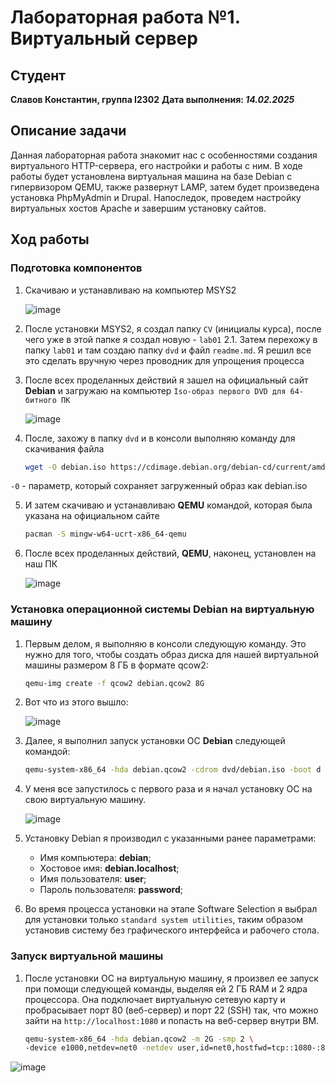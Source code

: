 # Лабораторная работа №1. Виртуальный сервер

## Студент

**Славов Константин, группа I2302**
**Дата выполнения: _14.02.2025_**

## Описание задачи

Данная лабораторная работа знакомит нас с особенностями создания виртуального HTTP-сервера, его настройки и работы с ним.
В ходе работы будет установлена виртуальная машина на базе Debian с гипервизором QEMU, также развернут LAMP, затем будет произведена
установка PhpMyAdmin и Drupal. Напоследок, проведем настройку виртуальных хостов Apache и завершим установку сайтов.

## Ход работы

### Подготовка компонентов

1. Скачиваю и устанавливаю на компьютер MSYS2

    ![image](https://i.imgur.com/wHaBYv5.jpeg)

2. После установки MSYS2, я создал папку `CV` (инициалы курса), после чего уже в этой папке я создал новую - `lab01`
2.1. Затем перехожу в папку `lab01` и там создаю папку `dvd` и файл `readme.md`. Я решил все это сделать вручную через проводник для упрощения процесса
3. После всех проделанных действий я зашел на официальный сайт **Debian** и загружаю на компьютер `Iso-образ первого DVD для 64-битного ПК`

    ![image](https://i.imgur.com/unEG0PS.jpeg)

4. После, захожу в папку `dvd` и в консоли выполняю команду для скачивания файла

    ```sh
    wget -O debian.iso https://cdimage.debian.org/debian-cd/current/amd64/iso-dvd/debian-12.9.0-amd64-DVD-1.iso
    ```

`-0` - параметр, который сохраняет загруженный образ как debian.iso

5. И затем скачиваю и устанавливаю **QEMU** командой, которая была указана на официальном сайте

    ```sh
    pacman -S mingw-w64-ucrt-x86_64-qemu
    ```

6. После всех проделанных действий, **QEMU**, наконец, установлен на наш ПК

    ![image](https://i.imgur.com/Ov7Lg7G.jpeg)

### Установка операционной системы Debian на виртуальную машину

1. Первым делом, я выполняю в консоли следующую команду. Это нужно для того, чтобы создать образ диска для нашей виртуальной машины размером 8 ГБ в формате qcow2:

    ```sh
    qemu-img create -f qcow2 debian.qcow2 8G
    ```

2. Вот что из этого вышло:

    ![image](https://i.imgur.com/6sAA4vS.jpeg)

3. Далее, я выполнил запуск установки ОС **Debian** следующей командой:

    ```sh
    qemu-system-x86_64 -hda debian.qcow2 -cdrom dvd/debian.iso -boot d -m 2G
    ```

4. У меня все запустилось с первого раза и я начал установку ОС на свою виртуальную машину.

    ![image](https://i.imgur.com/bBBZguW.jpeg)

5. Установку Debian я производил с указанными ранее параметрами:
    - Имя компьютера: **debian**;
    - Хостовое имя: **debian.localhost**;
    - Имя пользователя: **user**;
    - Пароль пользователя: **password**;

6. Во время процесса установки на этапе Software Selection я выбрал для установки только `standard system utilities`, таким образом установив систему без графического интерфейса и рабочего стола.

### Запуск виртуальной машины

1. После установки ОС на виртуальную машину, я произвел ее запуск при помощи следующей команды, выделяя ей 2 ГБ RAM и 2 ядра процессора.
Она подключает виртуальную сетевую карту и пробрасывает порт 80 (веб-сервер) и порт 22 (SSH) так, что можно зайти на `http://localhost:1080` и попасть на веб-сервер внутри ВМ.

    ```sh
    qemu-system-x86_64 -hda debian.qcow2 -m 2G -smp 2 \
    -device e1000,netdev=net0 -netdev user,id=net0,hostfwd=tcp::1080-:80,hostfwd=tcp::1022-:22
    ```

![image](https://i.imgur.com/iSbTXdE.jpeg)